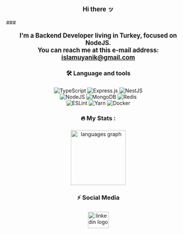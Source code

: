 

###



<p align="center" style="font-weight: bold; font-size: larger;">
  Hi there ッ</a>
</p>
###

<p align="center" style="font-weight: bold; font-size: larger;">
  I'm a Backend Developer living in Turkey, focused on NodeJS. <br>
  You can reach me at this e-mail address: <a href="mailto:islamuyanik@gmail.com">islamuyanik@gmail.com</a>
</p>



###

<h3 align="center">🛠 Language and tools</h3>

###

<p align="center">
  <img src="https://img.shields.io/badge/typescript-%23007ACC.svg?style=plastic&logo=typescript&logoColor=white" alt="TypeScript">
  <img src="https://img.shields.io/badge/express.js-%23404d59.svg?style=plastic&logo=express&logoColor=%2361DAFB" alt="Express.js">
  <img src="https://img.shields.io/badge/nestjs-%23E0234E.svg?style=plastic&logo=nestjs&logoColor=white" alt="NestJS">
  <br>
  <img src="https://img.shields.io/badge/node.js-6DA55F?style=plastic&logo=node.js&logoColor=white" alt="NodeJS">
  <img src="https://img.shields.io/badge/MongoDB-%234ea94b.svg?style=plastic&logo=mongodb&logoColor=white" alt="MongoDB">
  <img src="https://img.shields.io/badge/redis-%23DD0031.svg?style=plastic&logo=redis&logoColor=white" alt="Redis">
  <br>
  <img src="https://img.shields.io/badge/ESLint-4B3263?style=plastic&logo=eslint&logoColor=white" alt="ESLint">
  <img src="https://img.shields.io/badge/yarn-%232C8EBB.svg?style=plastic&logo=yarn&logoColor=white" alt="Yarn">
  <img src="https://img.shields.io/badge/docker-%230db7ed.svg?style=plastic&logo=docker&logoColor=white" alt="Docker">
</p>

###

<h3 align="center">🔥   My Stats :</h3>

###

<div align="center">
  <img src="https://github-readme-stats.vercel.app/api/top-langs?username=uyanikislam&locale=en&hide_title=false&layout=compact&card_width=320&langs_count=8&theme=default&hide_border=false&order=2" height="150" alt="languages graph"  />
</div>

###

<h3 align="center">⚡ Social Media</h3>

###

<div align="center">
  <a href="https://www.linkedin.com/in/uyanik-islamm" target="_blank">
    <img src="https://raw.githubusercontent.com/maurodesouza/profile-readme-generator/master/src/assets/icons/social/linkedin/default.svg" width="57" height="45" alt="linkedin logo"  />
  </a>
</div>

###

